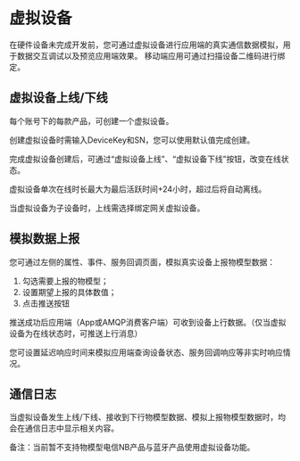 # 虚拟设备

在硬件设备未完成开发前，您可通过虚拟设备进行应用端的真实通信数据模拟，用于数据交互调试以及预览应用端效果。
移动端应用可通过扫描设备二维码进行绑定。

## **虚拟设备上线/下线**

每个账号下的每款产品，可创建一个虚拟设备。

创建虚拟设备时需输入DeviceKey和SN，您可以使用默认值完成创建。

完成虚拟设备创建后，可通过“虚拟设备上线”、“虚拟设备下线”按钮，改变在线状态。

虚拟设备单次在线时长最大为最后活跃时间+24小时，超过后将自动离线。

当虚拟设备为子设备时，上线需选择绑定网关虚拟设备。

## **模拟数据上报**

您可通过左侧的属性、事件、服务回调页面，模拟真实设备上报物模型数据：

1. 勾选需要上报的物模型；
2. 设置期望上报的具体数值；
3. 点击推送按钮

推送成功后应用端（App或AMQP消费客户端）可收到设备上行数据。（仅当虚拟设备为在线状态时，可推送上行消息）

您可设置延迟响应时间来模拟应用端查询设备状态、服务回调响应等非实时响应情况。

## **通信日志**

当虚拟设备发生上线/下线、接收到下行物模型数据、模拟上报物模型数据时，均会在通信日志中显示相关内容。

备注：当前暂不支持物模型电信NB产品与蓝牙产品使用虚拟设备功能。